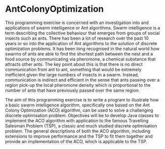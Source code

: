 # AntColonyOptimization
This programming exercise is concerned with an investigation into and applications of swarm intelligence or Ant algorithms. Swarm intelligence is a term describing the collective behaviour that emerges from groups of social insects such as ants. There has been a lot of research over the past 10 years or so into the application of Ant algorithms to the solution of discrete optimization problems. It has been long recognised in the natural world how swarms of ants are able to find the shortest path between the nest and a food source by communicating via pheromone, a chemical substance that attracts other ants. The key point about this is that there is no direct communication from ant to ant, something that would be extremely inefficient given the large numbers of insects in a swarm. Instead, communication is indirect and efficient in the sense that ants passing over a region pick-up the local pheromone density which is proportional to the number of ants that have previously passed over the same region. 

The aim of this programming exercise is to write a program to illustrate how a basic swarm intelligence algorithm, specifically one based on the Ant Colony Optimization (ACO) algorithm, can be used to solve a challenging discrete optimisation problem. Objectives will be to develop Java classes to implement the ACO algorithm with application to the famous Travelling Salesman Problem (TSP), a classic and much studied discrete optimisation problem. The general descriptions of both the ACO algorithm, including extensions to improve performance and the TSP to fit them together and provide an implementation of the ACO, which is applicable to the TSP. 

